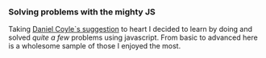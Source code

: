 
<h3>Solving problems with the mighty JS</h3>
<p>Taking <a href="http://www.amazon.com/gp/product/B0026OR1UK/ref=as_li_ss_tl?ie=UTF8&camp=1789&creative=390957&creativeASIN=B0026OR1UK&linkCode=as2&tag=spacforrent-20">Daniel Coyle`s suggestion</a> to heart I decided to learn by doing and solved <i> quite a few </i> problems using javascript. From basic to advanced here is a wholesome sample of those I enjoyed the most.</p>
